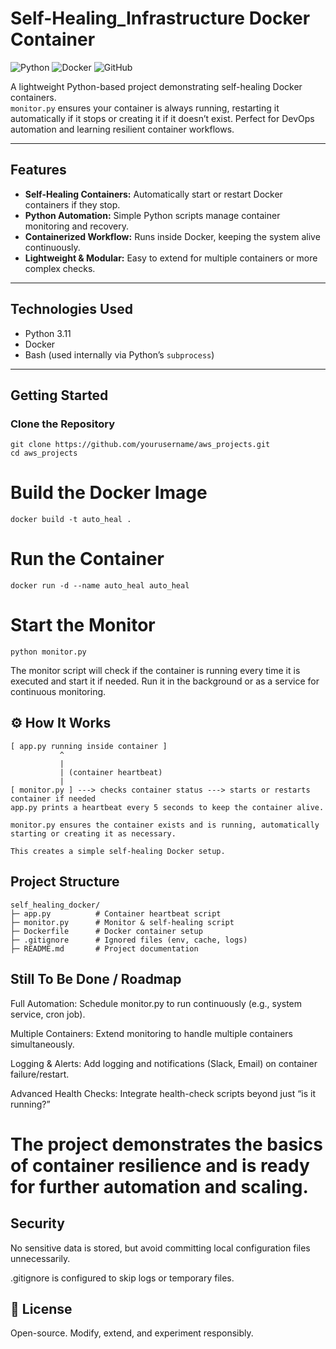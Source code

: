 # Self-Healing_Infrastructure Docker Container

![Python](https://img.shields.io/badge/Python-3.11-blue?logo=python)
![Docker](https://img.shields.io/badge/Docker-Container-blue?logo=docker)
![GitHub](https://img.shields.io/badge/GitHub-Repo-black?logo=github)

A lightweight Python-based project demonstrating self-healing Docker containers.  
`monitor.py` ensures your container is always running, restarting it automatically if it stops or creating it if it doesn’t exist. Perfect for DevOps automation and learning resilient container workflows.

---

## Features

- **Self-Healing Containers:** Automatically start or restart Docker containers if they stop.
- **Python Automation:** Simple Python scripts manage container monitoring and recovery.
- **Containerized Workflow:** Runs inside Docker, keeping the system alive continuously.
- **Lightweight & Modular:** Easy to extend for multiple containers or more complex checks.

---

## Technologies Used

- Python 3.11
- Docker
- Bash (used internally via Python’s `subprocess`)

---

## Getting Started

### Clone the Repository
```
git clone https://github.com/yourusername/aws_projects.git
cd aws_projects
```
# Build the Docker Image

```
docker build -t auto_heal .
```
# Run the Container
```
docker run -d --name auto_heal auto_heal
```
# Start the Monitor
```
python monitor.py
```
The monitor script will check if the container is running every time it is executed and start it if needed. Run it in the background or as a service for continuous monitoring.

⚙️ How It Works
-
```
[ app.py running inside container ]
           ^
           |
           | (container heartbeat)
           |
[ monitor.py ] ---> checks container status ---> starts or restarts container if needed
app.py prints a heartbeat every 5 seconds to keep the container alive.

monitor.py ensures the container exists and is running, automatically starting or creating it as necessary.

This creates a simple self-healing Docker setup.
```
Project Structure
-
```
self_healing_docker/
├─ app.py          # Container heartbeat script
├─ monitor.py      # Monitor & self-healing script
├─ Dockerfile      # Docker container setup
├─ .gitignore      # Ignored files (env, cache, logs)
├─ README.md       # Project documentation
```

Still To Be Done / Roadmap
-
 Full Automation: Schedule monitor.py to run continuously (e.g., system service, cron job).

 Multiple Containers: Extend monitoring to handle multiple containers simultaneously.

 Logging & Alerts: Add logging and notifications (Slack, Email) on container failure/restart.

 Advanced Health Checks: Integrate health-check scripts beyond just “is it running?”


# The project demonstrates the basics of container resilience and is ready for further automation and scaling.


Security
-
No sensitive data is stored, but avoid committing local configuration files unnecessarily.

.gitignore is configured to skip logs or temporary files.

📖 License
-
Open-source. Modify, extend, and experiment responsibly.
